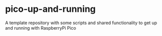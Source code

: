 # pico-up-and-running
A template repository with some scripts and shared functionality to get up and running with RaspberryPi Pico
